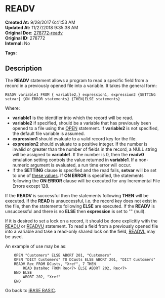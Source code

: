 # READV

**Created At:** 9/28/2017 6:41:53 AM  
**Updated At:** 11/27/2018 9:35:38 AM  
**Original Doc:** [278772-readv](https://docs.jbase.com/36868-jbase-basic/278772-readv)  
**Original ID:** 278772  
**Internal:** No  

**Tags:**
<badge text='record handling' vertical='middle' />

## Description

The **READV** statement allows a program to read a specific field from a record in a previously opened file into a variable. It takes the general form:

```
READV variable1 FROM { variable2,} expression1, expression2 {SETTING setvar} {ON ERROR statements} {THEN|ELSE statements}
```

Where:

- **variable1** is the identifier into which the record will be read.
- **variable2** if specified, should be a variable that has previously been opened to a file using the [OPEN](./../open) statement. If **variable2** is not specified, the default file variable is assumed.
- **expression1** should evaluate to a valid record key for the file.
- **expression2** should evaluate to a positive integer. If the number is invalid or greater than the number of fields in the record, a NULL string will be assigned to **variable1**. If the number is 0, then the **readv0** emulation setting controls the value returned in **variable1**. If a non-numeric argument is evaluated, a run time error will occur.
- If the **SETTING** clause is specified and the read fails, **setvar** will be set to one of [these values](./../incremental-file-errors). If **ON ERROR** is specified, the statements following the **ON ERROR** clause will be executed for any Incremental File Errors except 128.

If the **READV** is successful then the statements following **THEN** will be executed. If the **READ** is unsuccessful, i.e. the record key does not exist in the file, then the statements following **ELSE** are executed. If the **READV** is unsuccessful and there is no **ELSE** then **expression** is set to "" (null).

If it is desired to set a lock on a record, it should be done explicitly with the [READU](./../readu) or [READVU](./../readvu) statement. To read a field from a previously opened file into a variable and take a read-only shared lock on the field, [READVL](./../readvl) may be used.

An example of use may be as:

```
    OPEN "Customers" ELSE ABORT 201, "Customers"
    OPEN "DICT Customers" TO DCusts ELSE ABORT 201, "DICT Customers"
    READV Rec FROM DCusts, "Xref", 7 THEN
        READ DataRec FROM Rec<7> ELSE ABORT 202, Rec<7>
    END ELSE
        ABORT 202, "Xref"
    END
```

Go back to [jBASE BASIC](./../jbase-basic-programmers-reference-guide).
